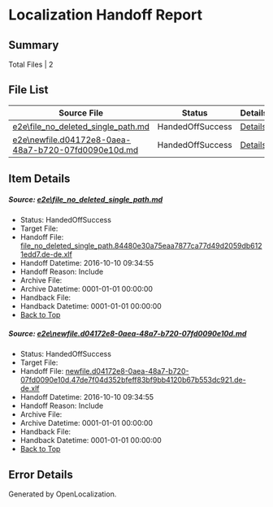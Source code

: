 # <a name='report-top'></a> Localization Handoff Report

## Summary
 Total Files | 2

## File List
 Source File | Status | Details 
 ----------- | ------ | ------- 
 [e2e\file_no_deleted_single_path.md](https://github.com/OpenLocalizationTestOrg/ol-test0/blob/4611ca4e4794adb9d380c5f7eb0bc31e28044aeb/e2e/file_no_deleted_single_path.md) | HandedOffSuccess | [Details](#c56ed2dccf517cd8ad4a3283adadbfdc5fdb139c3)
 [e2e\newfile.d04172e8-0aea-48a7-b720-07fd0090e10d.md](https://github.com/OpenLocalizationTestOrg/ol-test0/blob/4611ca4e4794adb9d380c5f7eb0bc31e28044aeb/e2e/newfile.d04172e8-0aea-48a7-b720-07fd0090e10d.md) | HandedOffSuccess | [Details](#8463ecfae8c2d5ecbc9c56adeb2e146f23547c6b5)

## Item Details
##### <a name='c56ed2dccf517cd8ad4a3283adadbfdc5fdb139c3'></a> Source: [e2e\file_no_deleted_single_path.md](https://github.com/OpenLocalizationTestOrg/ol-test0/blob/4611ca4e4794adb9d380c5f7eb0bc31e28044aeb/e2e/file_no_deleted_single_path.md)
* Status: HandedOffSuccess
* Target File: 
* Handoff File: [file_no_deleted_single_path.84480e30a75eaa7877ca77d49d2059db6121edd7.de-de.xlf](https://github.com/OpenLocalizationTestOrg/ol-test0-handoff/blob/74a2a7a3f7e7f7b1623c8372bc6c5d97fce2cc03/ol-handoff/OpenLocalizationTestOrg/ol-test0-dede/qimu/mt/file_no_deleted_single_path.84480e30a75eaa7877ca77d49d2059db6121edd7.de-de.xlf)
* Handoff Datetime: 2016-10-10 09:34:55
* Handoff Reason: Include
* Archive File: 
* Archive Datetime: 0001-01-01 00:00:00
* Handback File: 
* Handback Datetime: 0001-01-01 00:00:00
* [Back to Top](#report-top)

##### <a name='8463ecfae8c2d5ecbc9c56adeb2e146f23547c6b5'></a> Source: [e2e\newfile.d04172e8-0aea-48a7-b720-07fd0090e10d.md](https://github.com/OpenLocalizationTestOrg/ol-test0/blob/4611ca4e4794adb9d380c5f7eb0bc31e28044aeb/e2e/newfile.d04172e8-0aea-48a7-b720-07fd0090e10d.md)
* Status: HandedOffSuccess
* Target File: 
* Handoff File: [newfile.d04172e8-0aea-48a7-b720-07fd0090e10d.47de7f04d352bfeff83bf9bb4120b67b553dc921.de-de.xlf](https://github.com/OpenLocalizationTestOrg/ol-test0-handoff/blob/74a2a7a3f7e7f7b1623c8372bc6c5d97fce2cc03/ol-handoff/OpenLocalizationTestOrg/ol-test0-dede/qimu/mt/newfile.d04172e8-0aea-48a7-b720-07fd0090e10d.47de7f04d352bfeff83bf9bb4120b67b553dc921.de-de.xlf)
* Handoff Datetime: 2016-10-10 09:34:55
* Handoff Reason: Include
* Archive File: 
* Archive Datetime: 0001-01-01 00:00:00
* Handback File: 
* Handback Datetime: 0001-01-01 00:00:00
* [Back to Top](#report-top)


## Error Details

Generated by OpenLocalization.
